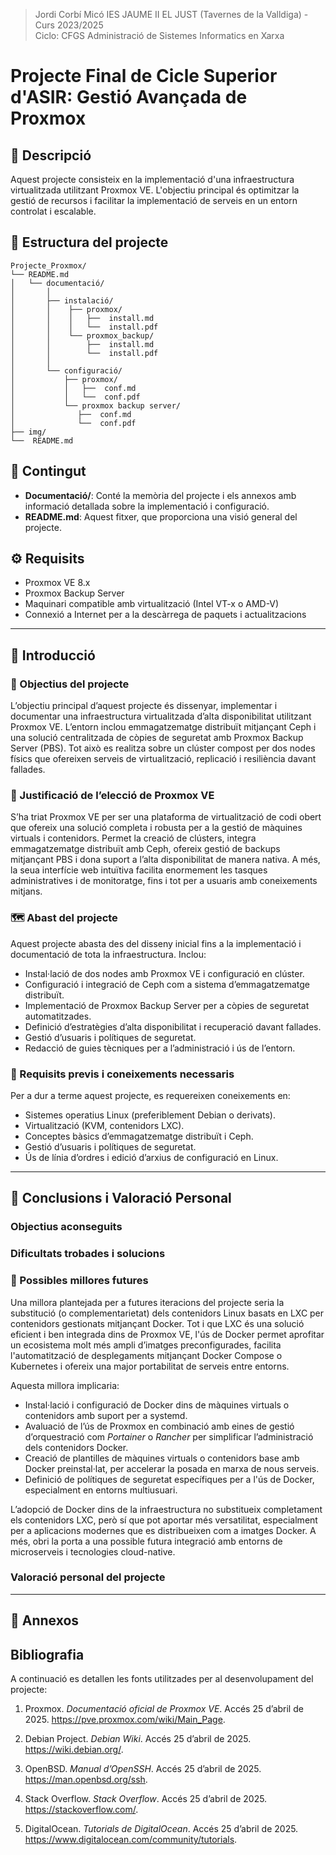 <a name="top"></a>
> Jordi Corbí Micó
> IES JAUME II EL JUST (Tavernes de la Valldiga) - Curs 2023/2025  
> Ciclo: CFGS Administració de Sistemes Informatics en Xarxa

# Projecte Final de Cicle Superior d'ASIR: Gestió Avançada de Proxmox

## 📌 Descripció

Aquest projecte consisteix en la implementació d'una infraestructura virtualitzada utilitzant Proxmox VE. L'objectiu principal és optimitzar la gestió de recursos i facilitar la implementació de serveis en un entorn controlat i escalable.

## 🧱 Estructura del projecte

```
Projecte_Proxmox/
└── README.md
│   └── documentació/
│       │ 
│       ├── instalació/
│       │    ├── proxmox/
│       │    │   ├──  install.md
│       │    │   └──  install.pdf
│       │    └── proxmox_backup/
│       │        ├──  install.md
│       │        └──  install.pdf
│       │
│       └── configuració/
│           ├── proxmox/
│           │   ├──  conf.md
│           │   └──  conf.pdf
│           └── proxmox backup server/
│              ├──  conf.md
│              └──  conf.pdf
├── img/
└──  README.md
```


## 📄 Contingut

- **Documentació/**: Conté la memòria del projecte i els annexos amb informació detallada sobre la implementació i configuració.
- **README.md**: Aquest fitxer, que proporciona una visió general del projecte.


## ⚙️ Requisits

- Proxmox VE 8.x
- Proxmox Backup Server 
- Maquinari compatible amb virtualització (Intel VT-x o AMD-V)
- Connexió a Internet per a la descàrrega de paquets i actualitzacions

---

## 📘 Introducció

### 🎯 Objectius del projecte

L’objectiu principal d’aquest projecte és dissenyar, implementar i documentar una infraestructura virtualitzada d’alta disponibilitat utilitzant Proxmox VE. L’entorn inclou emmagatzematge distribuït mitjançant Ceph i una solució centralitzada de còpies de seguretat amb Proxmox Backup Server (PBS). Tot això es realitza sobre un clúster compost per dos nodes físics que ofereixen serveis de virtualització, replicació i resiliència davant fallades.

### 🧩 Justificació de l’elecció de Proxmox VE

S’ha triat Proxmox VE per ser una plataforma de virtualització de codi obert que ofereix una solució completa i robusta per a la gestió de màquines virtuals i contenidors. Permet la creació de clústers, integra emmagatzematge distribuït amb Ceph, ofereix gestió de backups mitjançant PBS i dona suport a l’alta disponibilitat de manera nativa. A més, la seua interfície web intuïtiva facilita enormement les tasques administratives i de monitoratge, fins i tot per a usuaris amb coneixements mitjans.

### 🗺️ Abast del projecte

Aquest projecte abasta des del disseny inicial fins a la implementació i documentació de tota la infraestructura. Inclou:

- Instal·lació de dos nodes amb Proxmox VE i configuració en clúster.
- Configuració i integració de Ceph com a sistema d’emmagatzematge distribuït.
- Implementació de Proxmox Backup Server per a còpies de seguretat automatitzades.
- Definició d’estratègies d’alta disponibilitat i recuperació davant fallades.
- Gestió d’usuaris i polítiques de seguretat.
- Redacció de guies tècniques per a l’administració i ús de l’entorn.

### 🧠 Requisits previs i coneixements necessaris

Per a dur a terme aquest projecte, es requereixen coneixements en:

- Sistemes operatius Linux (preferiblement Debian o derivats).
- Virtualització (KVM, contenidors LXC).
- Conceptes bàsics d’emmagatzematge distribuït i Ceph.
- Gestió d’usuaris i polítiques de seguretat.
- Ús de línia d’ordres i edició d’arxius de configuració en Linux.

---

## 🧠 Conclusions i Valoració Personal

### Objectius aconseguits

### Dificultats trobades i solucions


### 🔧 Possibles millores futures

Una millora plantejada per a futures iteracions del projecte seria la substitució (o complementarietat) dels contenidors Linux basats en LXC per contenidors gestionats mitjançant Docker. Tot i que LXC és una solució eficient i ben integrada dins de Proxmox VE, l'ús de Docker permet aprofitar un ecosistema molt més ampli d’imatges preconfigurades, facilita l'automatització de desplegaments mitjançant Docker Compose o Kubernetes i ofereix una major portabilitat de serveis entre entorns.

Aquesta millora implicaria:

- Instal·lació i configuració de Docker dins de màquines virtuals o contenidors amb suport per a systemd.
- Avaluació de l’ús de Proxmox en combinació amb eines de gestió d’orquestració com *Portainer* o *Rancher* per simplificar l’administració dels contenidors Docker.
- Creació de plantilles de màquines virtuals o contenidors base amb Docker preinstal·lat, per accelerar la posada en marxa de nous serveis.
- Definició de polítiques de seguretat específiques per a l'ús de Docker, especialment en entorns multiusuari.

L’adopció de Docker dins de la infraestructura no substitueix completament els contenidors LXC, però sí que pot aportar més versatilitat, especialment per a aplicacions modernes que es distribueixen com a imatges Docker. A més, obri la porta a una possible futura integració amb entorns de microserveis i tecnologies cloud-native.


### Valoració personal del projecte


---

## 📎 Annexos

## Bibliografia

A continuació es detallen les fonts utilitzades per al desenvolupament del projecte:

1. Proxmox. *Documentació oficial de Proxmox VE*. Accés 25 d’abril de 2025. https://pve.proxmox.com/wiki/Main_Page.

2. Debian Project. *Debian Wiki*. Accés 25 d’abril de 2025. https://wiki.debian.org/.

3. OpenBSD. *Manual d’OpenSSH*. Accés 25 d’abril de 2025. https://man.openbsd.org/ssh.

4. Stack Overflow. *Stack Overflow*. Accés 25 d’abril de 2025. https://stackoverflow.com/.

5. DigitalOcean. *Tutorials de DigitalOcean*. Accés 25 d’abril de 2025. https://www.digitalocean.com/community/tutorials.

